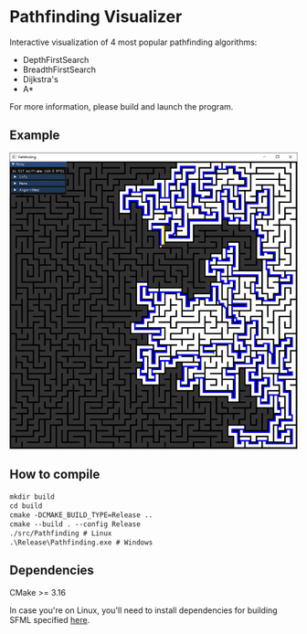 # Pathfinding Visualizer

Interactive visualization of 4 most popular pathfinding algorithms:

- DepthFirstSearch
- BreadthFirstSearch
- Dijkstra's
- A\*

For more information, please build and launch the program.

## Example

<p align="center">
	<img src="images/pathfinding_example.PNG" alt="Example image" width="768"/>
</p>

## How to compile

```
mkdir build
cd build
cmake -DCMAKE_BUILD_TYPE=Release ..
cmake --build . --config Release
./src/Pathfinding # Linux
.\Release\Pathfinding.exe # Windows
```

## Dependencies

CMake >= 3.16

In case you're on Linux, you'll need to install dependencies for building SFML
specified [here](https://www.sfml-dev.org/tutorials/2.5/compile-with-cmake.php#installing-dependencies).
